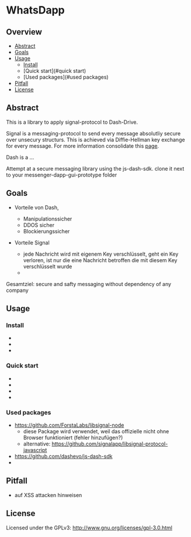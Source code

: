 # WhatsDapp

## Overview

- [Abstract](#abstract)
- [Goals](#goals)
- [Usage](#usage)
    - [Install](#install)
    - [Quick start](#quick start)
    - [Used packages](#used packages)
- [Pitfall](#pitfall)
- [License](#license)



## Abstract
This is a library to apply signal-protocol to Dash-Drive.

Signal is a messaging-protocol to send every message absolutliy secure over unsecury structurs.
This is achieved via Diffie-Hellman key exchange for every message.
For more information consolidate this [page](https://signal.org/docs/specifications/x3dh/#security-considerations).

Dash is a ...


Attempt at a secure messaging library using the js-dash-sdk.
clone it next to your messenger-dapp-gui-prototype folder

## Goals

- Vorteile von Dash,
    - Manipulationssicher
    - DDOS sicher
    - Blockierungssicher

- Vorteile Signal
    - jede Nachricht wird mit eigenem Key verschlüsselt, geht ein Key verloren, ist nur die eine Nachricht betroffen die mit diesem Key verschlüsselt wurde
    - 

Gesamtziel: secure and safty messaging without dependency of any company

## Usage


### Install 

-
-
-


### Quick start

-
-
-
-

### Used packages

- https://github.com/ForstaLabs/libsignal-node
    - diese Package wird verwendet, weil das offizielle nicht ohne Browser funktioniert (fehler hinzufügen?)
    - alternative: https://github.com/signalapp/libsignal-protocol-javascript
- https://github.com/dashevo/js-dash-sdk
- 

## Pitfall
- auf XSS attacken hinweisen

## License
Licensed under the GPLv3: http://www.gnu.org/licenses/gpl-3.0.html
